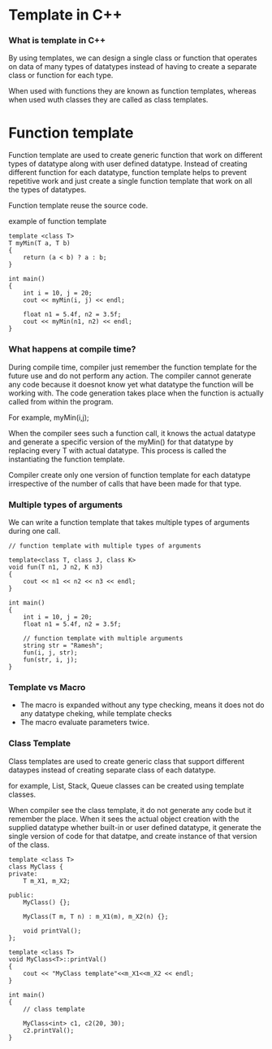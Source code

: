 # Template in C++

### What is template in C++

By using templates, we can design a single class or function that operates on data of many types of datatypes instead of having to create a separate class or function for each type.

When used with functions they are known as function templates, whereas when used wuth classes they are called as class templates.

# Function template

Function template are used to create generic function that work on different types of datatype along with user defined datatype. Instead of creating different function for each datatype, function template helps to prevent repetitive work and just create a single function template that work on all the types of datatypes.

Function template reuse the source code.

example of function template

```
template <class T>
T myMin(T a, T b)
{
    return (a < b) ? a : b;
}

int main()
{
    int i = 10, j = 20;
    cout << myMin(i, j) << endl;

    float n1 = 5.4f, n2 = 3.5f;
    cout << myMin(n1, n2) << endl;
}
```

### What happens at compile time?

During compile time, compiler just remember the function template for the future use and do not perform any action. The compiler cannot generate any code because it doesnot know yet what datatype the function will be working with. The code generation takes place when the function is actually called from within the program.

For example, myMin(i,j);

When the compiler sees such a function call, it knows the actual datatype and generate a specific version of the myMin() for that datatype by replacing every T with actual datatype. This process is called the instantiating the function template.

Compiler create only one version of function template for each datatype irrespective of the number of calls that have been made for that type.

### Multiple types of arguments

We can write a function template that takes multiple types of arguments during one call.

```
// function template with multiple types of arguments

template<class T, class J, class K>
void fun(T n1, J n2, K n3)
{
    cout << n1 << n2 << n3 << endl;
}

int main()
{
    int i = 10, j = 20;
    float n1 = 5.4f, n2 = 3.5f;

    // function template with multiple arguments
    string str = "Ramesh";
    fun(i, j, str);
    fun(str, i, j);
}

```

### Template vs Macro

- The macro is expanded without any type checking, means it does not do any datatype cheking, while template checks
- The macro evaluate parameters twice.

### Class Template

Class templates are used to create generic class that support different dataypes instead of creating separate class of each datatype.

for example, List, Stack, Queue classes can be created using template classes.

When compiler see the class template, it do not generate any code but it remember the place. When it sees the actual object creation with the supplied datatype whether built-in or user defined datatype, it generate the single version of code for that datatpe, and create instance of that version of the class.

```
template <class T>
class MyClass {
private:
    T m_X1, m_X2;

public:
    MyClass() {};

    MyClass(T m, T n) : m_X1(m), m_X2(n) {};

    void printVal();
};

template <class T>
void MyClass<T>::printVal()
{
    cout << "MyClass template"<<m_X1<<m_X2 << endl;
}

int main()
{
    // class template

    MyClass<int> c1, c2(20, 30);
    c2.printVal();
}
```
